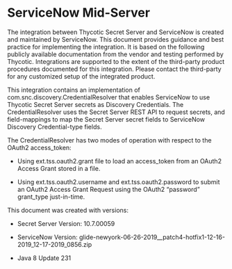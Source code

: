 [title]: # (ServiceNow Mid-Server)
[tags]: # (introduction)
[priority]: # (1)
# ServiceNow Mid-Server

The integration between Thycotic Secret Server and ServiceNow is created and maintained by ServiceNow. This document provides guidance and best practice for implementing the integration. It is based on the following publicly available documentation from the vendor and testing performed by Thycotic. Integrations are supported to the extent of the third-party product procedures documented for this integration. Please contact the third-party for any customized setup of the integrated product.

This integration contains an implementation of com.snc.discovery.CredentialResolver that enables ServiceNow to use Thycotic Secret Server secrets as Discovery Credentials. The CredentialResolver uses the Secret Server REST API to request secrets, and field-mappings to map the Secret Server secret fields to ServiceNow Discovery Credential-type fields.

The CredentialResolver has two modes of operation with respect to the OAuth2 access_token:

   * Using ext.tss.oauth2.grant file to load an access_token from an OAuth2 Access Grant stored in a file.
  
   * Using ext.tss.oauth2.username and ext.tss.oauth2.password to submit an OAuth2 Access Grant Request using the OAuth2 “password” grant_type just-in-time.


This document was created with versions:

   * Secret Server Version: 10.7.00059

   * ServiceNow Version: glide-newyork-06-26-2019__patch4-hotfix1-12-16-2019_12-17-2019_0856.zip

   * Java 8 Update 231